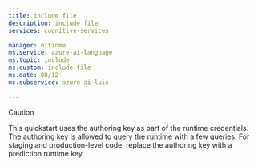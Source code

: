 ```yaml
---
title: include file
description: include file
services: cognitive-services

manager: nitinme
ms.service: azure-ai-language
ms.topic: include
ms.custom: include file
ms.date: 08/12
ms.subservice: azure-ai-luis

---
```


> [!CAUTION]
> This quickstart uses the authoring key as part of the runtime credentials. The authoring key is allowed to query the runtime with a few queries. For staging and production-level code, replace the authoring key with a prediction runtime key.
